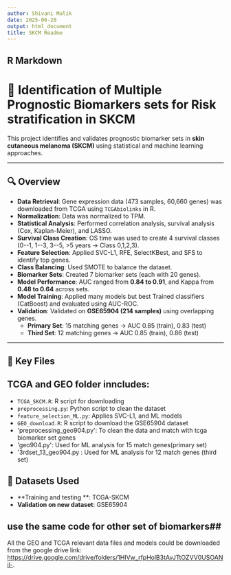 ```yaml
---
author: Shivani Malik
date: 2025-06-20
output: html_document
title: SKCM Readme
---
```


## R Markdown

# 🧬 Identification of Multiple Prognostic Biomarkers sets for Risk stratification in SKCM

This project identifies and validates prognostic biomarker sets in
**skin cutaneous melanoma (SKCM)** using statistical and machine
learning approaches.

------------------------------------------------------------------------

## 🔍 Overview

-   **Data Retrieval**: Gene expression data (473 samples, 60,660 genes)
    was downloaded from TCGA using `TCGAbiolinks` in R.
-   **Normalization**: Data was normalized to TPM.
-   **Statistical Analysis**: Performed correlation analysis, survival
    analysis (Cox, Kaplan-Meier), and LASSO.
-   **Survival Class Creation**: OS time was used to create 4 survival
    classes (0--1, 1--3, 3--5, \>5 years → Class 0,1,2,3).
-   **Feature Selection**: Applied SVC-L1, RFE, SelectKBest, and SFS to
    identify top genes.
-   **Class Balancing**: Used SMOTE to balance the dataset.
-   **Biomarker Sets**: Created 7 biomarker sets (each with 20 genes).
-   **Model Performance**: AUC ranged from **0.84 to 0.91**, and Kappa
    from **0.48 to 0.64** across sets.
-   **Model Training**: Applied many models but best Trained classifiers
    (CatBoost) and evaluated using AUC-ROC.
-   **Validation**: Validated on **GSE65904 (214 samples)** using
    overlapping genes.
    -   **Primary Set**: 15 matching genes → AUC 0.85 (train), 0.83
        (test)
    -   **Third Set**: 12 matching genes → AUC 0.85 (train), 0.86 (test)

------------------------------------------------------------------------

## 📁 Key Files

## TCGA and GEO folder inncludes:

-   `TCGA_SKCM.R`: R script for downloading
-   `preprocessing.py`: Python script to clean the dataset
-   `feature_selection_ML.py`: Applies SVC-L1, and ML models
-   `GEO_download.R`: R script to download the GSE65904 dataset
-   'preprocessing_geo904.py': To clean the data and match with tcga
    biomarker set genes
-   'geo904.py': Used for ML analysis for 15 match genes(primary set)
-   '3rdset_13_geo904.py : Used for ML analysis for 12 match genes
    (third set)

## 📂 Datasets Used

-   **Training and testing **: TCGA-SKCM
-   **Validation on new dataset**: GSE65904
## use the same code for other set of biomarkers##

All the GEO and TCGA relevant data files and models could be downloaded from the google drive link: https://drive.google.com/drive/folders/1HIVw_rfpHolB3tAvJTtOZVV0USOANil-.